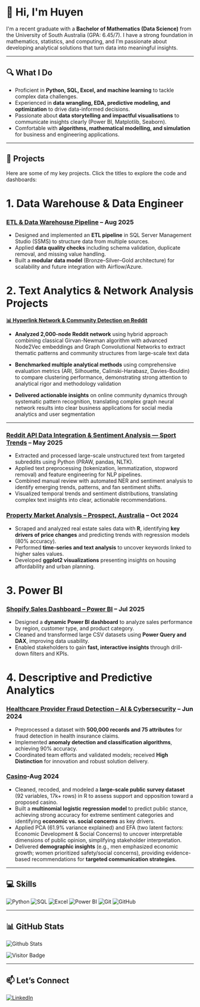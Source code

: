 # 👋 Hi, I'm Huyen

I'm a recent graduate with a **Bachelor of Mathematics (Data Science)** from the University of South Australia (GPA: 6.45/7). I have a strong foundation in mathematics, statistics, and computing, and I’m passionate about developing analytical solutions that turn data into meaningful insights.

---

## 🔍 What I Do

- Proficient in **Python, SQL, Excel, and machine learning** to tackle complex data challenges.
- Experienced in **data wrangling, EDA, predictive modeling, and optimization** to drive data-informed decisions.
- Passionate about **data storytelling and impactful visualisations** to communicate insights clearly (Power BI, Matplotlib, Seaborn).
- Comfortable with **algorithms, mathematical modelling, and simulation** for business and engineering applications.

---

## 📌 Projects

Here are some of my key projects. Click the titles to explore the code and dashboards:
# 1. Data Warehouse & Data Engineer

### [ETL & Data Warehouse Pipeline](https://github.com/HuyenThiThu-Pham/SQL--Data-Warehouse-Project) – Aug 2025
- Designed and implemented an **ETL pipeline** in SQL Server Management Studio (SSMS) to structure data from multiple sources.  
- Applied **data quality checks** including schema validation, duplicate removal, and missing value handling.  
- Built a **modular data model** (Bronze–Silver–Gold architecture) for scalability and future integration with Airflow/Azure.

# 2. Text Analytics & Network Analysis Projects

**[📊 Hyperlink Network & Community Detection on Reddit](https://github.com/HuyenThiThu-Pham/Hyperlink-Network-Community-Detection)**

- **Analyzed 2,000-node Reddit network** using hybrid approach combining classical Girvan-Newman algorithm with advanced Node2Vec embeddings and Graph Convolutional Networks to extract thematic patterns and community structures from large-scale text data

- **Benchmarked multiple analytical methods** using comprehensive evaluation metrics (ARI, Silhouette, Calinski-Harabasz, Davies-Bouldin) to compare clustering performance, demonstrating strong attention to analytical rigor and methodology validation

- **Delivered actionable insights** on online community dynamics through systematic pattern recognition, translating complex graph neural network results into clear business applications for social media analytics and user segmentation

---




### [Reddit API Data Integration & Sentiment Analysis — Sport Trends](https://github.com/HuyenThiThu-Pham/Reddit-API-Data-Integration-Sentiment-Analysis-Sport-Trends/tree/main) – May 2025
- Extracted and processed large-scale unstructured text from targeted subreddits using Python (PRAW, pandas, NLTK).
- Applied text preprocessing (tokenization, lemmatization, stopword removal) and feature engineering for NLP pipelines.
- Combined manual review with automated NER and sentiment analysis to identify emerging trends, patterns, and fan sentiment shifts.
- Visualized temporal trends and sentiment distributions, translating complex text insights into clear, actionable recommendations.


### [Property Market Analysis – Prospect, Australia](https://github.com/HuyenThiThu-Pham/Property-analysis_web-scraping_R) – Oct 2024
- Scraped and analyzed real estate sales data with **R**, identifying **key drivers of price changes** and predicting trends with regression models (80% accuracy).  
- Performed **time-series and text analysis** to uncover keywords linked to higher sales values.  
- Developed **ggplot2 visualizations** presenting insights on housing affordability and urban planning.

# 3. Power BI

### [Shopify Sales Dashboard – Power BI](https://github.com/HuyenThiThu-Pham/Shopify-Sales-Customer-Dashboard-Power-BI-) – Jul 2025
- Designed a **dynamic Power BI dashboard** to analyze sales performance by region, customer type, and product category.  
- Cleaned and transformed large CSV datasets using **Power Query and DAX**, improving data usability.  
- Enabled stakeholders to gain **fast, interactive insights** through drill-down filters and KPIs.

# 4. Descriptive and Predictive Analytics

### [Healthcare Provider Fraud Detection – AI & Cybersecurity](https://github.com/HuyenThiThu-Pham/The-Healthcare-Fraud-Detection_R) – Jun 2024
- Preprocessed a dataset with **500,000 records and 75 attributes** for fraud detection in health insurance claims.  
- Implemented **anomaly detection and classification algorithms**, achieving 90% accuracy.  
- Coordinated team efforts and validated models; received **High Distinction** for innovation and robust solution delivery.

### [Casino](https://github.com/HuyenThiThu-Pham/Casino_survey_consultation_R)-Aug 2024
- Cleaned, recoded, and modeled a **large-scale public survey dataset** (92 variables, 17k+ rows) in R to assess support and opposition toward a proposed casino.
- Built a **multinomial logistic regression model** to predict public stance, achieving strong accuracy for extreme sentiment categories and identifying **economic vs. social concerns** as key drivers.
- Applied PCA (61.9% variance explained) and EFA (two latent factors: Economic Development & Social Concerns) to uncover interpretable dimensions of public opinion, simplifying stakeholder interpretation.
- Delivered **demographic insights** (e.g., men emphasized economic growth; women prioritized safety/social concerns), providing evidence-based recommendations for **targeted communication strategies**.
---

## 💻 Skills

![Python](https://img.shields.io/badge/-Python-black?style=flat-square&logo=Python)
![SQL](https://img.shields.io/badge/-MySQL-black?style=flat-square&logo=mysql)
![Excel](https://img.shields.io/badge/-Excel-217346?style=flat-square&logo=microsoft-excel&logoColor=white)
![Power BI](https://img.shields.io/badge/-Power%20BI-F2C811?style=flat-square&logo=power-bi&logoColor=black)
![Git](https://img.shields.io/badge/-Git-black?style=flat-square&logo=git)
![GitHub](https://img.shields.io/badge/-GitHub-181717?style=flat-square&logo=github)

---

## 📊 GitHub Stats

![Github Stats](https://github-readme-stats.vercel.app/api?username=HuyenThiThu-Pham&count_private=true&show_icons=true&include_all_commits=true&theme=prussian&layout=compact)

![Visitor Badge](https://visitor-badge.laobi.icu/badge?page_id=HuyenThiThu-Pham.HuyenThiThu-Pham)

---

## 📫 Let’s Connect

[![LinkedIn](https://img.shields.io/badge/linkedin-%230077B5.svg?style=for-the-badge&logo=linkedin&logoColor=white)](https://www.linkedin.com/in/huyen-pham-b1a75bab/)

